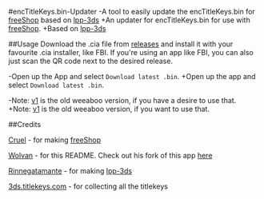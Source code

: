  #encTitleKeys.bin-Updater
 -A tool to easily update the encTitleKeys.bin for [freeShop](https://github.com/Cruel/freeShop) based on [lpp-3ds](https://github.com/Rinnegatamante/lpp-3ds)
 +An updater for encTitleKeys.bin for use with [freeShop](https://github.com/Cruel/freeShop).
 +Based on [lpp-3ds](https://github.com/Rinnegatamante/lpp-3ds)
  
  ##Usage
  Download the .cia file from [releases](/releases) and install it with your favourite .cia installer, like FBI. If you're using an app like FBI, you can also just scan the QR code next to the desired release.
  
 -Open up the App and select `Download latest .bin`.
 +Open up the app and select `Download latest .bin`.
  
 -Note: [v1](https://github.com/MatMaf/encTitleKeys.bin-Updater/releases/tag/v1.0) is the old weeaboo version, if you have a desire to use that.
 +Note: [v1](https://github.com/MatMaf/encTitleKeys.bin-Updater/releases/tag/v1.0) is the old weeaboo version, if you want to use that.
  
  ##Credits
  
 [Cruel](https://github.com/Cruel/) - for making [freeShop](https://github.com/Cruel/freeShop)
 
 [Wolvan](https://github.com/Wolvan) - for this README. Check out his fork of this app [here](https://github.com/Wolvan/encTitleKeys.bin-Updater)
 
 [Rinnegatamante](https://github.com/Rinnegatamante/) - for making [lpp-3ds](https://github.com/Rinnegatamante/lpp-3ds)
 
 [3ds.titlekeys.com](https://3ds.titlekeys.com/) - for collecting all the titlekeys
